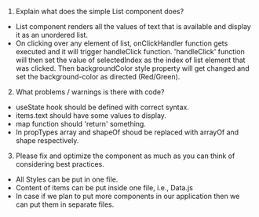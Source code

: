 1) Explain what does the simple List component does?
  - List component renders all the values of text that is available and display it as an unordered list.
  - On clicking over any element of list, onClickHandler function gets executed and it will trigger handleClick function. 'handleClick' function will then set the value of selectedIndex as the index of list element that was clicked. Then backgroundColor style property will get changed and set the background-color as directed (Red/Green). 

2) What problems / warnings is there with code?
  - useState hook should be defined with correct syntax.
  - items.text should have some values to display.
  - map function should 'return' something.
  - In propTypes array and shapeOf shoud be replaced with arrayOf and shape respectively.

3) Please fix and optimize the component as much as you can think of considering best practices.
  - All Styles can be put in one file.
  - Content of items can be put inside one file, i.e., Data.js
  - In case if we plan to put more components in our application then we can put them in separate files.
